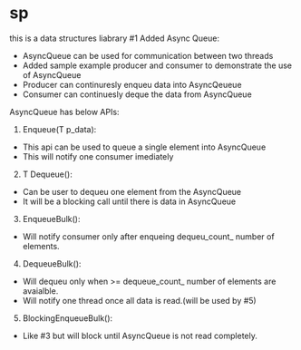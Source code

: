 # sp
this is a data structures liabrary
#1 Added Async Queue:
- AsyncQueue can be used for communication between two threads
- Added sample example producer and consumer to demonstrate the use of AsyncQueue
- Producer can continuresly enqueu data into AsyncQeueue
- Consumer can continuesly deque the data from AsyncQueue

AsyncQueue has below APIs:
1. Enqueue(T p_data):
  - This api can be used to queue a single element into AsyncQueue
  - This will notify one consumer imediately
  
2. T Dequeue():
  - Can be user to dequeu one element from the AsyncQueue
  - It will be a blocking call until there is data in AsyncQueue
  
3. EnqueueBulk():
  - Will notify consumer only after enqueing dequeu_count_ number of elements.

4. DequeueBulk():
  - Will dequeu only when >= dequeue_count_ number of elements are avaialble.
  - Will notify one thread once all data is read.(will be used by #5)

5. BlockingEnqueueBulk():
  - Like #3 but will block until AsyncQueue is not read completely.
